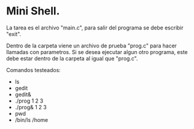 # Mini Shell.
La tarea es el archivo "main.c", para salir del programa se debe escribir "exit".

Dentro de la carpeta viene un archivo de prueba "prog.c" para hacer llamadas con parametros.
Si se desea ejecutar algun otro programa, este debe estar dentro de la carpeta al igual
que "prog.c".

Comandos testeados:
* ls
* gedit
* gedit&
* ./prog 1 2 3
* ./prog& 1 2 3
* pwd
* /bin/ls /home
